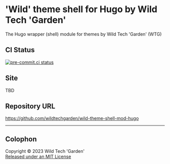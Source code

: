 # 'Wild' theme shell for Hugo by Wild Tech 'Garden'

The Hugo wrapper (shell) module for themes by Wild Tech 'Garden' (WTG)

## CI Status

[![pre-commit.ci
status](https://results.pre-commit.ci/badge/github/wildtechgarden/wild-theme-shell-mod-hugo/main.svg)](https://results.pre-commit.ci/latest/github/wildtechgarden/wild-theme-shell-mod-hugo/main)

## Site

TBD

## Repository URL

<https://github.com/wildtechgarden/wild-theme-shell-mod-hugo>

-------

## Colophon

Copyright © 2023 Wild Tech 'Garden'  
[Released under an MIT License](LICENSE)
